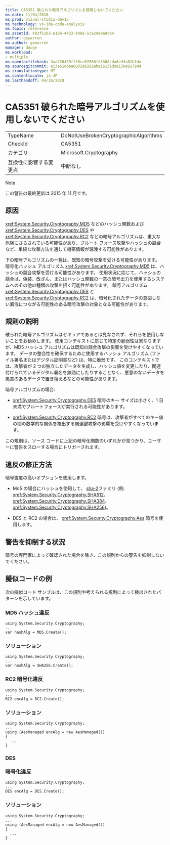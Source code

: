```yaml
---
title: CA5351 破られた暗号アルゴリズムを使用しないでください
ms.date: 11/04/2016
ms.prod: visual-studio-dev15
ms.technology: vs-ide-code-analysis
ms.topic: reference
ms.assetid: 483f51b3-e186-4433-b48e-5ca24a9a9c94
author: gewarren
ms.author: gewarren
manager: douge
ms.workload:
- multiple
ms.openlocfilehash: 3aa720459fff6cc67080fd3368cda6ed3a82bfda
ms.sourcegitcommit: e13e61ddea6032a8282abe16131d9e136a927984
ms.translationtype: MT
ms.contentlocale: ja-JP
ms.lasthandoff: 04/26/2018
---
```

# <a name="ca5351-do-not-use-broken-cryptographic-algorithms"></a>CA5351 破られた暗号アルゴリズムを使用しないでください
|||
|-|-|
|TypeName|DoNotUseBrokenCryptographicAlgorithms|
|CheckId|CA5351|
|カテゴリ|Microsoft.Cryptography|
|互換性に影響する変更点|中断なし|

> [!NOTE]
>  この警告の最終更新は 2015 年 11 月です。

## <a name="cause"></a>原因
 <xref:System.Security.Cryptography.MD5> などのハッシュ関数および <xref:System.Security.Cryptography.DES> や <xref:System.Security.Cryptography.RC2> などの暗号アルゴリズムは、重大な危険にさらされている可能性があり、ブルート フォース攻撃やハッシュの競合など、単純な攻撃方法を通して機密情報が漏洩する可能性があります。

 下の暗号アルゴリズムの一覧は、既知の暗号攻撃を受ける可能性があります。 暗号化ハッシュ アルゴリズム <xref:System.Security.Cryptography.MD5> は、ハッシュの競合攻撃を受ける可能性があります。  使用状況に応じて、ハッシュの競合は、偽装、改ざん、またはハッシュ関数の一意の暗号出力を使用するシステムへのその他の種類の攻撃を招く可能性があります。 暗号アルゴリズム <xref:System.Security.Cryptography.DES> と <xref:System.Security.Cryptography.RC2> は、暗号化されたデータの意図しない漏洩につながる可能性のある暗号攻撃の対象となる可能性があります。

## <a name="rule-description"></a>規則の説明
 破られた暗号アルゴリズムはセキュアであるとは見なされず、それらを使用しないことをお勧めします。 使用コンテキストに応じて特定の脆弱性は異なりますが、MD5 ハッシュ アルゴリズムは既知の競合攻撃の影響を受けやすくなっています。  データの整合性を確保するために使用するハッシュ アルゴリズム (ファイル署名またはデジタル証明書など) は、特に脆弱です。  このコンテキストでは、攻撃者が 2 つの独立したデータを生成し、ハッシュ値を変更したり、関連付けられているデジタル署名を無効にしたりすることなく、悪意のないデータを悪意のあるデータで置き換えるなどの可能性があります。

 暗号アルゴリズムの場合:

-   <xref:System.Security.Cryptography.DES> 暗号のキー サイズは小さく、1 日未満でブルートフォースが実行される可能性があります。

-   <xref:System.Security.Cryptography.RC2> 暗号は、攻撃者がすべてのキー値の間の数学的な関係を検出する関連鍵攻撃の影響を受けやすくなっています。

 この規則は、ソース コードに上記の暗号化関数のいずれかが見つかり、ユーザーに警告をスローする場合にトリガーされます。

## <a name="how-to-fix-violations"></a>違反の修正方法
 暗号強度の高いオプションを使用します。

-   Md5 の場合にハッシュを使用して、 [sha-2](https://msdn.microsoft.com/library/windows/desktop/aa382459.aspx)ファミリ (例: <xref:System.Security.Cryptography.SHA512>、 <xref:System.Security.Cryptography.SHA384>、 <xref:System.Security.Cryptography.SHA256>)。

-   DES と RC2 の場合は、 <xref:System.Security.Cryptography.Aes> 暗号を使用します。

## <a name="when-to-suppress-warnings"></a>警告を抑制する状況
 暗号の専門家によって確認された場合を除き、この規則からの警告を抑制しないでください。

## <a name="pseudo-code-example"></a>擬似コードの例
 次の擬似コード サンプルは、この規則や考えられる規則によって検出されたパターンを示しています。

### <a name="md5-hashing-violation"></a>MD5 ハッシュ違反

```
using System.Security.Cryptography;
...
var hashAlg = MD5.Create();

```

### <a name="solution"></a>ソリューション

```
using System.Security.Cryptography;
...
var hashAlg = SHA256.Create();

```

### <a name="rc2-encryption-violation"></a>RC2 暗号化違反

```
using System.Security.Cryptography;
...
RC2 encAlg = RC2.Create();

```

### <a name="solution"></a>ソリューション

```
using System.Security.Cryptography;
...
using (AesManaged encAlg = new AesManaged())
{
  ...
}
```

### <a name="des-br-br-encryption-violation"></a>DES <br /><br />暗号化違反

```
using System.Security.Cryptography;
...
DES encAlg = DES.Create();

```

### <a name="solution"></a>ソリューション

```
using System.Security.Cryptography;
...
using (AesManaged encAlg = new AesManaged())
{
  ...
}
```